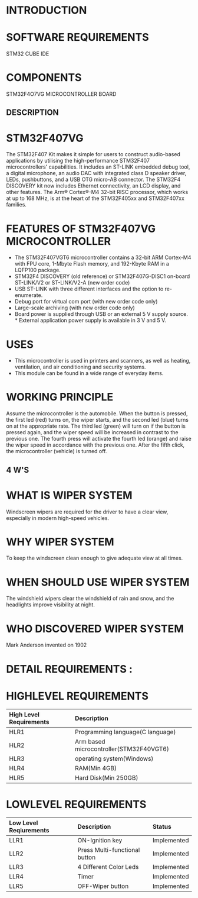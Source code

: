 
# INTRODUCTION
 
# SOFTWARE REQUIREMENTS
 STM32 CUBE IDE
# COMPONENTS
  STM32F4O7VG MICROCONTROLLER BOARD
## DESCRIPTION
# STM32F407VG
The STM32F407 Kit makes it simple for users to construct audio-based applications by utilising the high-performance STM32F407 microcontrollers' capabilities. It includes an ST-LINK embedded debug tool, a digital microphone, an audio DAC with integrated class D speaker driver, LEDs, pushbuttons, and a USB OTG micro-AB connector. The STM32F4 DISCOVERY kit now includes Ethernet connectivity, an LCD display, and other features. The Arm® Cortex®-M4 32-bit RISC processor, which works at up to 168 MHz, is at the heart of the STM32F405xx and STM32F407xx families.
 # FEATURES OF STM32F407VG MICROCONTROLLER
 * The STM32F407VGT6 microcontroller contains a 32-bit ARM Cortex-M4 with FPU core, 1-Mbyte Flash memory, and 192-Kbyte RAM in a LQFP100 package.
* STM32F4 DISCOVERY (old reference) or STM32F407G-DISC1 on-board ST-LINK/V2 or ST-LINK/V2-A (new order code)
* USB ST-LINK with three different interfaces and the option to re-enumerate.
* Debug port for virtual com port (with new order code only)
* Large-scale archiving (with new order code only)
* Board power is supplied through USB or an external 5 V supply source. * External application power supply is available in 3 V and 5 V.
 # USES
  * This microcontroller is used in printers and scanners, as well as heating, ventilation, and air conditioning and security systems.
  *  This module can be found in a wide range of everyday items.
# WORKING PRINCIPLE
Assume the microcontroller is the automobile. When the button is pressed, the first led (red) turns on, the wiper starts, and the second led (blue) turns on at the appropriate rate. The third led (green) will turn on if the button is pressed again, and the wiper speed will be increased in contrast to the previous one. The fourth press will activate the fourth led (orange) and raise the wiper speed in accordance with the previous one. After the fifth click, the microcontroller (vehicle) is turned off.
## 4 W'S
# WHAT IS WIPER SYSTEM
Windscreen wipers are required for the driver to have a clear view, especially in modern high-speed vehicles.

# WHY WIPER SYSTEM
To keep the windscreen clean enough to give adequate view at all times.

# WHEN SHOULD USE WIPER SYSTEM
The windshield wipers clear the windshield of rain and snow, and the headlights improve visibility at night.

# WHO DISCOVERED WIPER SYSTEM
Mark Anderson invented on 1902
# DETAIL REQUIREMENTS :

# HIGHLEVEL REQUIREMENTS 

|High Level Requirements|Description|
|:------|:---------|
|HLR1|Programming language(C language)|
|HLR2|Arm based microcontroller(STM32F40VGT6)|
|HLR3|operating system(Windows)|
|HLR4|RAM(Min 4GB)|
|HLR5|Hard Disk(Min 250GB)|

# LOWLEVEL REQUIREMENTS

|Low Level Reqiurements|Description|Status|
|:-----|:--------|:---|
|LLR1|ON-Ignition key|Implemented|
|LLR2|Press Multi-functional button|Implemented|
|LLR3|4 Different Color Leds|Implemented|
|LLR4|Timer|Implemented|
|LLR5|OFF-Wiper button|Implemented|
 
